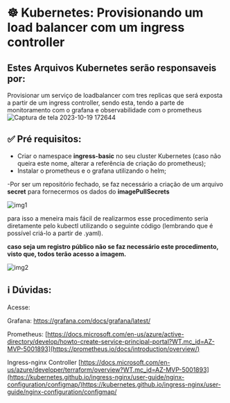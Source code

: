 <h1>☸ Kubernetes: Provisionando um load balancer com um ingress controller</h1>

## Estes Arquivos Kubernetes serão responsaveis por:
Provisionar um serviço de loadbalancer com tres replicas que será exposta a partir de um ingress controller, sendo esta, tendo a parte de monitoramento com o grafana e observabilidade com o prometheus
![Captura de tela 2023-10-19 172644](https://github.com/pedborges/Kubernetes/assets/110577886/1ecca986-784d-4528-be99-05ebaae7c097)


## ✅ Pré requisitos:
- Criar o namespace **ingress-basic** no seu cluster Kubernetes (caso não queira este nome, alterar a referência de criação do prometheus);
- Instalar o prometheus e o grafana utilizando o helm;

-Por ser um repositório fechado, se faz necessário a criação de um arquivo **secret** para fornecermos os dados do **imagePullSecrets**

![img1](https://github.com/pedborges/Kubernetes/assets/110577886/b81fccce-f6bc-4e55-aaa4-dbf8278edb59)


para isso a meneira mais fácil de realizarmos esse procedimento seria diretamente pelo kubectl utilizando o seguinte código (lembrando que é possível criá-lo a partir de .yaml).

**caso seja um registro público não se faz necessário este procedimento, visto que, todos terão acesso a imagem.**

![img2](https://github.com/pedborges/Kubernetes/assets/110577886/f045ed93-4471-4ffc-b7ef-8b03e7c39a3c)



## ℹ️ Dúvidas:

Acesse:

Grafana:
https://grafana.com/docs/grafana/latest/

Prometheus:
[https://docs.microsoft.com/en-us/azure/active-directory/develop/howto-create-service-principal-portal?WT.mc_id=AZ-MVP-5001893](https://prometheus.io/docs/introduction/overview/)

Ingress-nginx Controller 
[https://docs.microsoft.com/en-us/azure/developer/terraform/overview?WT.mc_id=AZ-MVP-5001893](https://kubernetes.github.io/ingress-nginx/user-guide/nginx-configuration/configmap/)https://kubernetes.github.io/ingress-nginx/user-guide/nginx-configuration/configmap/

